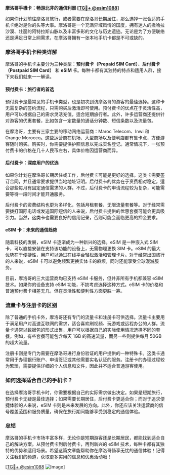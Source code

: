**摩洛哥手機卡：畅游北非的通信利器 [[TG💪+ @esim1088](https://t.me/s/esim1088)]**

如果你计划前往摩洛哥旅行，或者需要在摩洛哥长期居住，那么选择一张合适的手机卡绝对是你的头等大事。摩洛哥是一个充满异域风情的国度，拥有迷人的撒哈拉沙漠、壮丽的阿特拉斯山脉以及丰富多彩的文化与历史遗迹。无论是为了方便联络还是满足日常上网需求，在摩洛哥拥有一张本地手机卡都是不可或缺的。

### 摩洛哥手机卡种类详解

摩洛哥的手机卡主要分为三种类型：**预付费卡（Prepaid SIM Card）**、**后付费卡（Postpaid SIM Card）** 和 **eSIM 卡**。每种卡都有其独特的特点和适用人群，接下来我们就来一一解读。

#### 预付费卡：旅行者的首选

预付费卡是最常见的手机卡类型，也是初次到访摩洛哥的游客的最佳选择。这种卡无需复杂的签约流程，只需购买后激活即可使用。预付费卡的优点在于灵活性高，用户可以根据自己的需求灵活充值，适合短期旅行者。此外，许多运营商还提供针对游客的优惠套餐，比如包含一定数量的通话分钟数、短信条数以及流量包。

在摩洛哥，主要有三家主要的移动网络运营商：Maroc Telecom、Inwi 和 Orange Morocco。这些运营商在机场、大型商场以及便利店都有售卡点，方便游客随时购买。购买时，你需要提供护照信息以完成实名登记。通常情况下，一张预付费卡的价格在几十人民币左右，具体价格因运营商而异。

#### 后付费卡：深度用户的优选

如果你计划在摩洛哥长期居住或工作，后付费卡可能是更好的选择。这类卡需要签订合同，并且通常要求提供当地地址证明。后付费卡的优势在于资费相对稳定，适合那些每月有固定通信需求的人群。不过，后付费卡的申请流程较为复杂，可能需要等待一段时间才能开通服务。

后付费卡的资费结构也更为多样化，包括月租套餐、无限流量套餐等。对于经常需要拨打国际电话或发送国际短信的人来说，后付费卡提供的优惠套餐可能会更具吸引力。当然，这类卡也需要良好的信用记录，否则可能会面临更高的押金要求。

#### eSIM 卡：未来的通信趋势

随着科技的发展，eSIM 卡逐渐成为一种新兴的选择。eSIM 是一种嵌入式 SIM 卡，可以直接安装在支持该功能的设备上，无需物理更换 SIM 卡。eSIM 的最大优势在于便捷性，用户可以通过在线平台轻松激活和管理卡片。对于经常出国旅行的人来说，eSIM 卡可以避免频繁更换实体卡的麻烦，同时还能享受全球漫游服务。

目前，摩洛哥的三大运营商均已支持 eSIM 卡服务，但并非所有手机都兼容 eSIM 技术。如果你的设备支持 eSIM 功能，不妨考虑选择这种方式。eSIM 卡的价格和普通预付费卡相差无几，但在灵活性和便利性方面更胜一筹。

### 流量卡与注册卡的区别

除了普通的手机卡外，摩洛哥还有专门的流量卡和注册卡可供选择。流量卡主要用于满足用户对高速互联网的需求，适合喜欢刷视频、玩游戏或远程办公的人群。流量卡通常以数据包的形式出售，用户可以根据自己的实际使用情况选择不同的套餐。例如，有些套餐可能包含每天 1GB 的高速流量，而另一些则提供每月 50GB 的超大流量。

注册卡则是专门为需要在摩洛哥进行身份验证的用户提供的一种特殊卡。这类卡通常用于办理银行账户、申请签证或其他需要实名认证的服务。注册卡的办理过程较为繁琐，需要提供详细的个人信息和文件，因此并不适合普通游客使用。

### 如何选择适合自己的手机卡？

在选择摩洛哥手机卡时，你需要根据自己的实际需求做出决定。如果是短期旅行，预付费卡无疑是最佳选择；如果需要长期居住，后付费卡更适合你；而对于追求便捷体验的人来说，eSIM 卡则是未来发展的方向。此外，你还应该关注运营商的信号覆盖范围和服务质量，确保在旅行期间能够享受到稳定的通信体验。

### 总结

摩洛哥的手机卡市场丰富多样，无论你是短期游客还是长期居民，都能找到适合自己的解决方案。从预付费卡到后付费卡，再到新兴的 eSIM 技术，每种卡都有其独特的优势和适用场景。希望这篇文章能帮助你在摩洛哥畅享无忧的通信体验！记得关注我们的频道，获取更多实用的信息和优惠活动哦！

[[TG💪+ @esim1088](https://t.me/s/esim1088) ![Image](https://i.postimg.cc/4NQfJmqS/Snipaste-2025-05-13-00-14-12.png)]